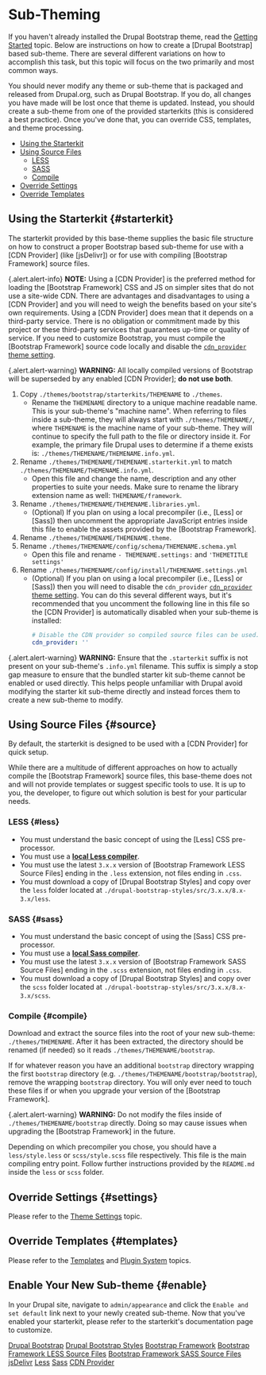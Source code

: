 <!-- @file Instructions on how to sub-theme the Drupal Bootstrap base theme. -->
<!-- @defgroup sub_theming -->
# Sub-Theming

If you haven't already installed the Drupal Bootstrap theme, read the
[Getting Started](<!-- @url getting_started -->) topic. Below are instructions
on how to create a [Drupal Bootstrap] based sub-theme. There are several
different variations on how to accomplish this task, but this topic will focus
on the two primarily and most common ways.

You should never modify any theme or sub-theme that is packaged and released
from Drupal.org, such as Drupal Bootstrap. If you do, all changes you have made
will be lost once that theme is updated. Instead, you should create a sub-theme
from one of the provided starterkits (this is considered a best practice). Once
you've done that, you can override CSS, templates, and theme processing.

- [Using the Starterkit](#starterkit)
- [Using Source Files](#source)
  - [LESS](#less)
  - [SASS](#sass)
  - [Compile](#compile)
- [Override Settings](#settings)
- [Override Templates](#templates)

## Using the Starterkit {#starterkit}

The starterkit provided by this base-theme supplies the basic file structure on
how to construct a proper Bootstrap based sub-theme for use with a [CDN
Provider] (like [jsDelivr]) or for use with compiling [Bootstrap Framework]
source files.

{.alert.alert-info} **NOTE:** Using a [CDN Provider] is the preferred method
for loading the [Bootstrap Framework] CSS and JS on simpler sites that do not
use a site-wide CDN. There are advantages and disadvantages to using a
[CDN Provider] and you will need to weigh the benefits based on your site's own
requirements. Using a [CDN Provider] does mean that it depends on a third-party
service. There is no obligation or commitment made by this project or these
third-party services that guarantees up-time or quality of service. If you need
to customize Bootstrap, you must compile the [Bootstrap Framework] source code
locally and disable the
[`cdn_provider` theme setting](<!-- @url theme_settings#cdn_provider -->).

{.alert.alert-warning} **WARNING:** All locally compiled versions of Bootstrap
will be superseded by any enabled [CDN Provider]; **do not use both**.

1. Copy `./themes/bootstrap/starterkits/THEMENAME` to `./themes`.
   * Rename the `THEMENAME` directory to a unique machine readable name. This is
   your sub-theme's "machine name". When referring to files inside a sub-theme,
   they will always start with `./themes/THEMENAME/`, where `THEMENAME` is the
   machine name of your sub-theme. They will continue to specify the full path
   to the file or directory inside it. For example, the primary file Drupal
   uses to determine if a theme exists is:
   `./themes/THEMENAME/THEMENAME.info.yml`.
2. Rename `./themes/THEMENAME/THEMENAME.starterkit.yml` to match
   `./themes/THEMENAME/THEMENAME.info.yml`.
   * Open this file and change the name, description and any other properties
   to suite your needs. Make sure to rename the library extension name as
   well: `THEMENAME/framework`.
3. Rename `./themes/THEMENAME/THEMENAME.libraries.yml`.
   * (Optional) If you plan on using a local precompiler (i.e., [Less] or
     [Sass]) then uncomment the appropriate JavaScript entries inside this file
     to enable the assets provided by the [Bootstrap Framework].
4. Rename `./themes/THEMENAME/THEMENAME.theme`.
5. Rename `./themes/THEMENAME/config/schema/THEMENAME.schema.yml`
   * Open this file and rename `- THEMENAME.settings:` and `'THEMETITLE
   settings'`
6. Rename `./themes/THEMENAME/config/install/THEMENAME.settings.yml`
   * (Optional) If you plan on using a local precompiler (i.e., [Less] or
     [Sass]) then you will need to disable the `cdn_provider`
     [`cdn_provider` theme setting](<!-- @url theme_settings#cdn_provider -->).
     You can do this several different ways, but it's recommended that you
     uncomment the following line in this file so the [CDN Provider] is
     automatically disabled when your sub-theme is installed:
     ```yaml
     # Disable the CDN provider so compiled source files can be used.
     cdn_provider: ''
     ```

{.alert.alert-warning} **WARNING:** Ensure that the `.starterkit` suffix is
not present on your sub-theme's `.info.yml` filename. This suffix is simply a
stop gap measure to ensure that the bundled starter kit sub-theme cannot be
enabled or used directly. This helps people unfamiliar with Drupal avoid
modifying the starter kit sub-theme directly and instead forces them to create
a new sub-theme to modify.

## Using Source Files {#source}

By default, the starterkit is designed to be used with a [CDN Provider] for
quick setup.

While there are a multitude of different approaches on how to actually compile
the [Bootstrap Framework] source files, this base-theme does not and will not
provide templates or suggest specific tools to use. It is up to you, the
developer, to figure out which solution is best for your particular needs.

### LESS {#less}
- You must understand the basic concept of using the [Less] CSS pre-processor.
- You must use a **[local Less compiler](https://www.google.com/search?q=less+compiler)**.
- You must use the latest `3.x.x` version of [Bootstrap Framework LESS Source
Files] ending in the `.less` extension, not files ending in `.css`.
- You must download a copy of [Drupal Bootstrap Styles] and copy over the `less`
  folder located at `./drupal-bootstrap-styles/src/3.x.x/8.x-3.x/less`.

### SASS {#sass}
- You must understand the basic concept of using the [Sass] CSS pre-processor.
- You must use a **[local Sass compiler](https://www.google.com/search?q=sass+compiler)**.
- You must use the latest `3.x.x` version of [Bootstrap Framework SASS Source
Files] ending in the `.scss` extension, not files ending in `.css`.
- You must download a copy of [Drupal Bootstrap Styles] and copy over the `scss`
  folder located at `./drupal-bootstrap-styles/src/3.x.x/8.x-3.x/scss`.

### Compile {#compile}

Download and extract the source files into the root of your new sub-theme:
`./themes/THEMENAME`. After it has been extracted, the directory should be
renamed (if needed) so it reads `./themes/THEMENAME/bootstrap`.

If for whatever reason you have an additional `bootstrap` directory wrapping
the first `bootstrap` directory (e.g. `./themes/THEMENAME/bootstrap/bootstrap`),
remove the wrapping `bootstrap` directory. You will only ever need to touch
these files if or when you upgrade your version of the [Bootstrap Framework].

{.alert.alert-warning} **WARNING:** Do not modify the files inside of
`./themes/THEMENAME/bootstrap` directly. Doing so may cause issues when
upgrading the [Bootstrap Framework] in the future.

Depending on which precompiler you chose, you should have a `less/style.less`
or `scss/style.scss` file respectively. This file is the main compiling entry
point. Follow further instructions provided by the `README.md` inside the
`less` or `scss` folder.

## Override Settings {#settings}
Please refer to the [Theme Settings](<!-- @url theme_settings -->) topic.

## Override Templates {#templates}
Please refer to the [Templates](<!-- @url templates -->) and
[Plugin System](<!-- @url plugins -->) topics.

## Enable Your New Sub-theme {#enable}
In your Drupal site, navigate to `admin/appearance` and click the `Enable and
set default` link next to your newly created sub-theme. Now that you've
enabled your starterkit, please refer to the starterkit's documentation page
to customize.

[Drupal Bootstrap](https://www.drupal.org/project/bootstrap)
[Drupal Bootstrap Styles](https://github.com/unicorn-fail/drupal-bootstrap-styles)
[Bootstrap Framework](https://getbootstrap.com/docs/3.4/)
[Bootstrap Framework LESS Source Files](https://github.com/twbs/bootstrap/releases)
[Bootstrap Framework SASS Source Files](https://github.com/twbs/bootstrap-sass)
[jsDelivr](http://www.jsdelivr.com)
[Less](http://lesscss.org)
[Sass](http://sass-lang.com)
[CDN Provider](<!-- @url plugins_provider -->)
